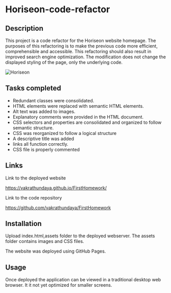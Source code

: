 # Horiseon-code-refactor

Description
-----------
This project is a code refactor for the Horiseon website homepage. The purposes of this refactoring is to make the previous code more efficient, comprehensible and accessible. This refactoring should also result in improved search engine optimization. The modification does not change the displayed styling of the page, only the underlying code.


![Horiseon](https://user-images.githubusercontent.com/94205464/144786262-2f43a48b-1c84-429b-9324-552d8fcd4760.jpeg)

Tasks completed
---------------
* Redundant classes were consolidated.
* HTML elements were replaced with semantic HTML elements.
* Alt text was added to images.
* Explanatory comments were provided in the HTML document.
* CSS selectors and properties are consolidated and organized to follow semantic structure.
* CSS was reorganized to follow a logical structure 
* A descriptive title was added
* links all function correctly.
* CSS file is properly commented

Links
------

Link to the deployed website

https://vakrathundaya.github.io/FirstHomework/

Link to the code repository

https://github.com/vakrathundaya/FirstHomework

Installation
------------
Upload index.html,assets folder to the deployed webserver. The assets folder contains images and CSS files.

The website was deployed using GitHub Pages.

Usage
-----
Once deployed the application can be viewed in a traditional desktop web browser. It it not yet optimized for smaller screens.